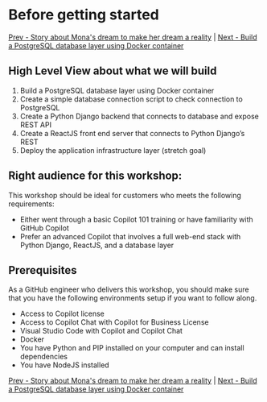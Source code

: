 # Before getting started

[Prev - Story about Mona's dream to make her dream a reality](../1_Story/README.md.md) | [Next - Build a PostgreSQL database layer using Docker container](./3_Build_a_PostgreSQL_database_layer_using_Docker_container.md)

## High Level View about what we will build

1. Build a PostgreSQL database layer using Docker container
2. Create a simple database connection script to check connection to PostgreSQL
3. Create a Python Django backend that connects to database and expose REST API
4. Create a ReactJS front end server that connects to Python Django’s REST
5. Deploy the application infrastructure layer (stretch goal)

## Right audience for this workshop:

This workshop should be ideal for customers who meets the following requirements:
- Either went through a basic Copilot 101 training or have familiarity with GitHub Copilot
- Prefer an advanced Copilot that involves a full web-end stack with Python Django, ReactJS, and a database layer

## Prerequisites

As a GitHub engineer who delivers this workshop, you should make sure that you have the following environments setup if you want to follow along.

- Access to Copilot license
- Access to Copilot Chat with Copilot for Business License
- Visual Studio Code with Copilot and Copilot Chat
- Docker
- You have Python and PIP installed on your computer and can install dependencies
- You have NodeJS installed

[Prev - Story about Mona's dream to make her dream a reality](../1_Story/README.md) | [Next - Build a PostgreSQL database layer using Docker container](./3_Build_a_PostgreSQL_database_layer_using_Docker_container.md)

